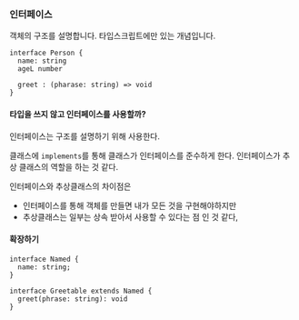 ### 인터페이스

객체의 구조를 설명합니다. 타입스크립트에만 있는 개념입니다.

```tsx
interface Person {
  name: string
  ageL number
  
  greet : (pharase: string) => void
}
```

#### 타입을 쓰지 않고 인터페이스를 사용할까?

인터페이스는 구조를 설명하기 위해 사용한다.

클래스에 `implements`를 통해 클래스가 인터페이스를 준수하게 한다. 인터페이스가 추상 클래스의 역할을 하는 것 같다.

인터페이스와 추상클래스의 차이점은

- 인터페이스를 통해 객체를 만들면 내가 모든 것을 구현해야하지만
- 추상클래스는 일부는 상속 받아서 사용할 수 있다는 점 인 것 같다,

#### 확장하기

```tsx
interface Named {
  name: string;
}

interface Greetable extends Named {
  greet(phrase: string): void
}
```

